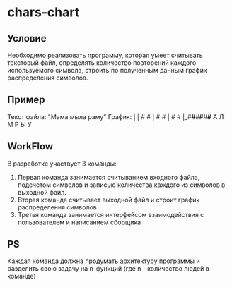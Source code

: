 # chars-chart

## Условие
Необходимо реализовать программу, которая умеет считывать текстовый файл, определять количество повторений каждого 
используемого символа, строить по полученным данным график распределения символов.


## Пример
Текст файла: "Мама мыла раму"
График: |
        | #     #
        | #     #
        | #     #
        |_#__#__#__#__#__#__
          А  Л  М  Р  Ы  У

## WorkFlow
В разработке участвует 3 команды:
1) Первая команда занимается считыванием входного файла, подсчетом символов и записью количества каждого из символов 
в выходной файл.
2) Вторая команда считывает выходной файл и строит график распределения символов
3) Третья команда занимается интерфейсом взаимодействия с пользователем и написанием сборщика

## PS
Каждая команда должна продумать архитектуру программы и разделить свою задачу на n-функций 
(где n - количество людей в команде)
